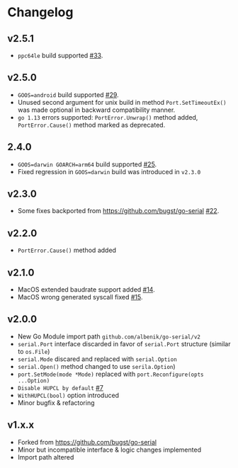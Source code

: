 # Changelog

## v2.5.1

* `ppc64le` build supported [#33](https://github.com/albenik/go-serial/pull/33).

## v2.5.0

* `GOOS=android` build supported [#29](https://github.com/albenik/go-serial/issues/29).
* Unused second argument for unix build in method `Port.SetTimeoutEx()` was made optional in backward compatibility
  manner.
* `go 1.13` errors supported: `PortError.Unwrap()` method added, `PortError.Cause()` method marked as deprecated.

## 2.4.0

* `GOOS=darwin GOARCH=arm64` build supported [#25](https://github.com/albenik/go-serial/pull/25).
* Fixed regression in `GOOS=darwin` build was introduced in `v2.3.0`

## v2.3.0

* Some fixes backported from https://github.com/bugst/go-serial [#22](https://github.com/albenik/go-serial/pull/22).

## v2.2.0

* `PortError.Cause()` method added

## v2.1.0

* MacOS extended baudrate support added [#14](https://github.com/albenik/go-serial/pull/14).
* MacOS wrong generated syscall fixed [#15](https://github.com/albenik/go-serial/issues/15).

## v2.0.0

* New Go Module import path `github.com/albenik/go-serial/v2`
* `serial.Port` interface discarded in favor of `serial.Port` structure (similar to `os.File`)
* `serial.Mode` discared and replaced with `serial.Option`
* `serial.Open()` method changed to use `serila.Option`)
* `port.SetMode(mode *Mode)` replaced with `port.Reconfigure(opts ...Option)`
* `Disable HUPCL by default` [#7](https://github.com/albenik/go-serial/pull/7)
* `WithHUPCL(bool)` option introduced
* Minor bugfix & refactoring

## v1.x.x

* Forked from https://github.com/bugst/go-serial
* Minor but incompatible interface & logic changes implemented
* Import path altered

